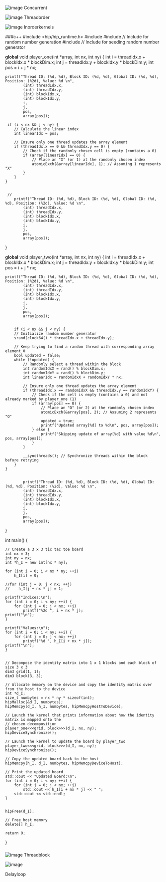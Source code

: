 







![image](https://github.com/Q-SKADOO/GPU-Programming-Journey/assets/112571800/08bf9bab-a62a-4666-b3dc-adbc57fc31fe)
Concurrent


![image](https://github.com/Q-SKADOO/GPU-Programming-Journey/assets/112571800/31d0fe03-2025-4d43-8760-411e2a41f6c1)
Threadorder


![image](https://github.com/Q-SKADOO/GPU-Programming-Journey/assets/112571800/ab1528aa-b922-48c7-8581-63235702be2f)
Inorderkernels

###c++
#include <hip/hip_runtime.h>
#include <iostream>
#include <cstdlib> // Include for random number generation
#include <ctime>   // Include for seeding random number generator


__global__ void player_one(int *array, int nx, int ny) {
    int i = threadIdx.x + blockIdx.x * blockDim.x;
    int j = threadIdx.y + blockIdx.y * blockDim.y;
    int pos = i + j * nx;

    printf("Thread ID: (%d, %d), Block ID: (%d, %d), Global ID: (%d, %d), Position: (%2d), Value: %d \n",
            (int) threadIdx.x,
            (int) threadIdx.y,
            (int) blockIdx.x,
            (int) blockIdx.y,
            i,
            j,
            pos,
            array[pos]);

     if (i < nx && j < ny) {
        // Calculate the linear index
        int linearIdx = pos;

        // Ensure only one thread updates the array element
        if (threadIdx.x == 0 && threadIdx.y == 0) {
            // Check if the randomly chosen cell is empty (contains a 0)
            if (array[linearIdx] == 0) {
                // Place an "X" (or 1) at the randomly chosen index
                atomicExch(&array[linearIdx], 1); // Assuming 1 represents "X"
            }
        }
    }


     //
        printf("Thread ID: (%d, %d), Block ID: (%d, %d), Global ID: (%d, %d), Position: (%2d), Value: %d \n",
            (int) threadIdx.x,
            (int) threadIdx.y,
            (int) blockIdx.x,
            (int) blockIdx.y,
            i,
            j,
            pos,
            array[pos]);

}

__global__ void player_two(int *array, int nx, int ny) {
    int i = threadIdx.x + blockIdx.x * blockDim.x;
    int j = threadIdx.y + blockIdx.y * blockDim.y;
    int pos = i + j * nx;

    printf("Thread ID: (%d, %d), Block ID: (%d, %d), Global ID: (%d, %d), Position: (%2d), Value: %d \n",
            (int) threadIdx.x,
            (int) threadIdx.y,
            (int) blockIdx.x,
            (int) blockIdx.y,
            i,
            j,
            pos,
            array[pos]);


        if (i < nx && j < ny) {
        // Initialize random number generator
        srand(clock64() * threadIdx.x + threadIdx.y);

        // Keep trying to find a random thread with corresponding array element 0
        bool updated = false;
        while (!updated) {
            // Randomly select a thread within the block
            int randomIdxX = rand() % blockDim.x;
            int randomIdxY = rand() % blockDim.y;
            int linearIdx = randomIdxX + randomIdxY * nx;

            // Ensure only one thread updates the array element
            if (threadIdx.x == randomIdxX && threadIdx.y == randomIdxY) {
                // Check if the cell is empty (contains a 0) and not already marked by player_one (1)
                if (array[pos] == 0) {
                    // Place an "O" (or 2) at the randomly chosen index
                    atomicExch(&array[pos], 2); // Assuming 2 represents "O"
                    updated = true;
                    printf("Updated array[%d] to %d\n", pos, array[pos]);
                } else {
                    printf("Skipping update of array[%d] with value %d\n", pos, array[pos]);
                }
            }

            __syncthreads(); // Synchronize threads within the block before retrying
        }
    }


            printf("Thread ID: (%d, %d), Block ID: (%d, %d), Global ID: (%d, %d), Position: (%2d), Value: %d \n",
            (int) threadIdx.x,
            (int) threadIdx.y,
            (int) blockIdx.x,
            (int) blockIdx.y,
            i,
            j,
            pos,
            array[pos]);


}


int main() {

    // Create a 3 x 3 tic tac toe board
    int nx = 3;
    int ny = nx;
    int *h_I = new int[nx * ny];

    for (int i = 0; i < nx * ny; ++i)
        h_I[i] = 0;

    //for (int j = 0; j < nx; ++j)
    //    h_I[j + nx * j] = 1;

    printf("Indices:\n");
    for (int i = 0; i < ny; ++i) {
        for (int j = 0; j < nx; ++j)
            printf("%2d ", i + nx * j);
    printf("\n");
    }

    printf("Values:\n");
    for (int i = 0; i < ny; ++i) {
        for (int j = 0; j < nx; ++j)
            printf("%d ", h_I[i + nx * j]);
    printf("\n");
    }


    // Decompose the identity matrix into 1 x 1 blocks and each block of size 3 x 3
    dim3 grid(1, 1);
    dim3 block(3, 3);

    // Allocate memory on the device and copy the identity matrix over from the host to the device
    int *d_I;
    size_t numbytes = nx * ny * sizeof(int);
    hipMalloc(&d_I, numbytes);
    hipMemcpy(d_I, h_I, numbytes, hipMemcpyHostToDevice);

    // Launch the kernel that prints information about how the identity matrix is mapped onto the
    // chosen decomposition
    player_one<<<grid, block>>>(d_I, nx, ny);
    hipDeviceSynchronize();

    // Launch the kernel to update the board by player_two
    player_two<<<grid, block>>>(d_I, nx, ny);
    hipDeviceSynchronize();

    // Copy the updated board back to the host
    hipMemcpy(h_I, d_I, numbytes, hipMemcpyDeviceToHost);

    // Print the updated board
    std::cout << "Updated Board:\n";
    for (int i = 0; i < ny; ++i) {
        for (int j = 0; j < nx; ++j)
            std::cout << h_I[i + nx * j] << " ";
        std::cout << std::endl;
    }


    hipFree(d_I);

    // Free host memory
    delete[] h_I;

    return 0;
}
###

![image](https://github.com/Q-SKADOO/GPU-Programming-Journey/assets/112571800/4498472d-24ae-4fc9-923a-2fbd953281e7)
Threadblock

![image](https://github.com/Q-SKADOO/GPU-Programming-Journey/assets/112571800/2c80ebe8-c53a-4ffe-a5a4-66ea4852b58a)

Delayloop
